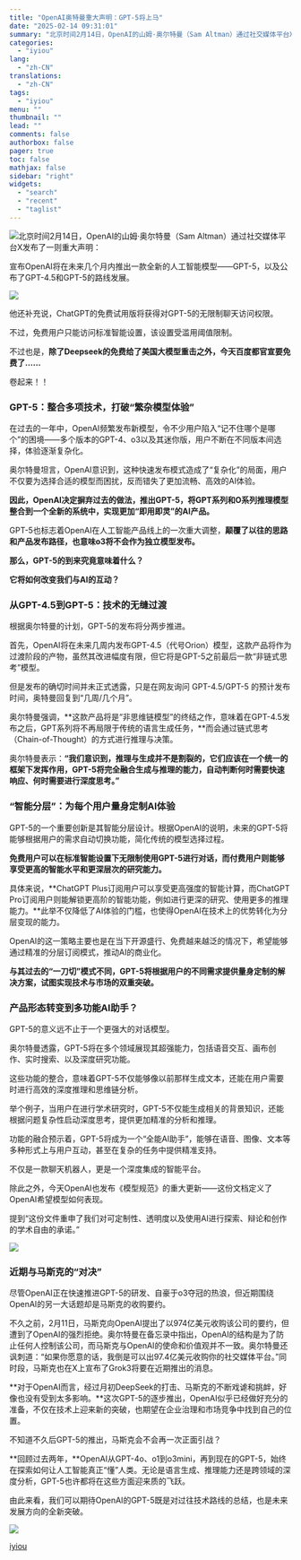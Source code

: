 ```yaml
---
title: "OpenAI奥特曼重大声明：GPT-5将上马"
date: "2025-02-14 09:31:01"
summary: "北京时间2月14日，OpenAI的山姆·奥尔特曼（Sam Altman）通过社交媒体平台X发布了一则..."
categories:
  - "iyiou"
lang:
  - "zh-CN"
translations:
  - "zh-CN"
tags:
  - "iyiou"
menu: ""
thumbnail: ""
lead: ""
comments: false
authorbox: false
pager: true
toc: false
mathjax: false
sidebar: "right"
widgets:
  - "search"
  - "recent"
  - "taglist"
---
```


![](https://diting-hetu.iyiou.com/async/weixin/laL6M1BKr7vsA5Od9MJ5)北京时间2月14日，OpenAI的山姆·奥尔特曼（Sam Altman）通过社交媒体平台X发布了一则重大声明：

宣布OpenAI将在未来几个月内推出一款全新的人工智能模型——GPT-5，以及公布了GPT-4.5和GPT-5的路线发展。

![](https://diting-hetu.iyiou.com/async/weixin/oBry7bDAmwgNssF7PbCu)

他还补充说，ChatGPT的免费试用版将获得对GPT-5的无限制聊天访问权限。

不过，免费用户只能访问标准智能设置，该设置受滥用阈值限制。

不过也是，**除了Deepseek的免费给了美国大模型重击之外，今天百度都官宣要免费了……**

卷起来！！

### **GPT-5：整合多项技术，打破“繁杂模型体验”**

在过去的一年中，OpenAI频繁发布新模型，令不少用户陷入“记不住哪个是哪个”的困境——多个版本的GPT-4、o3以及其迷你版，用户不断在不同版本间选择，体验逐渐复杂化。

奥尔特曼坦言，OpenAI意识到，这种快速发布模式造成了“复杂化”的局面，用户不仅要为选择合适的模型而困扰，反而错失了更加流畅、高效的AI体验。

**因此，OpenAI决定摒弃过去的做法，推出GPT-5，将GPT系列和O系列推理模型整合到一个全新的系统中，实现更加“即用即灵”的AI产品。**

GPT-5也标志着OpenAI在人工智能产品线上的一次重大调整，**颠覆了以往的思路和产品发布路径，也意味o3将不会作为独立模型发布。**

**那么，GPT-5的到来究竟意味着什么？**

**它将如何改变我们与AI的互动？**

### **从GPT-4.5到GPT-5：技术的无缝过渡**

根据奥尔特曼的计划，GPT-5的发布将分两步推进。

首先，OpenAI将在未来几周内发布GPT-4.5（代号Orion）模型，这款产品将作为过渡阶段的产物，虽然其改进幅度有限，但它将是GPT-5之前最后一款“非链式思考”模型。

但是发布的确切时间并未正式透露，只是在网友询问 GPT-4.5/GPT-5 的预计发布时间，奥特曼回复到“几周/几个月”。

奥尔特曼强调，**这款产品将是“非思维链模型”的终结之作，意味着在GPT-4.5发布之后，GPT系列将不再局限于传统的语言生成任务，**而会通过链式思考（Chain-of-Thought）的方式进行推理与决策。

奥尔特曼表示：**“我们意识到，推理与生成并不是割裂的，它们应该在一个统一的框架下发挥作用，GPT-5将完全融合生成与推理的能力，自动判断何时需要快速响应、何时需要进行深度思考。”**

### **“智能分层”：为每个用户量身定制AI体验**

GPT-5的一个重要创新是其智能分层设计。根据OpenAI的说明，未来的GPT-5将能够根据用户的需求自动切换功能，简化传统的模型选择过程。

**免费用户可以在标准智能设置下无限制使用GPT-5进行对话，而付费用户则能够享受更高的智能水平和更深层次的研究能力。**

具体来说，**ChatGPT Plus订阅用户可以享受更高强度的智能计算，而ChatGPT Pro订阅用户则能解锁更高阶的智能功能，例如进行更深的研究、使用更多的推理能力。**此举不仅降低了AI体验的门槛，也使得OpenAI在技术上的优势转化为分层变现的能力。

OpenAI的这一策略主要也是在当下开源盛行、免费越来越泛的情况下，希望能够通过精准的分层订阅模式，推动AI的商业化。

**与其过去的“一刀切”模式不同，GPT-5将根据用户的不同需求提供量身定制的解决方案，试图实现技术与市场的双重突破。**

### **产品形态转变到多功能AI助手？**

GPT-5的意义远不止于一个更强大的对话模型。

奥尔特曼透露，GPT-5将在多个领域展现其超强能力，包括语音交互、画布创作、实时搜索、以及深度研究功能。

这些功能的整合，意味着GPT-5不仅能够像以前那样生成文本，还能在用户需要时进行高效的深度推理和思维链分析。

举个例子，当用户在进行学术研究时，GPT-5不仅能生成相关的背景知识，还能根据问题复杂性启动深度思考，提供更加精准的分析和推理。

功能的融合预示着，GPT-5将成为一个“全能AI助手”，能够在语音、图像、文本等多种形式上与用户互动，甚至在复杂的任务中提供精准支持。

不仅是一款聊天机器人，更是一个深度集成的智能平台。

除此之外，今天OpenAI也发布《模型规范》的重大更新——这份文档定义了OpenAI希望模型如何表现。

提到“这份文件重申了我们对可定制性、透明度以及使用AI进行探索、辩论和创作的学术自由的承诺。”

![](https://diting-hetu.iyiou.com/async/weixin/CeGynoN6rAD30WFiV1l8)
### **近期与马斯克的“对决”**

尽管OpenAI正在快速推进GPT-5的研发、自豪于o3夺冠的热浪，但近期围绕OpenAI的另一大话题却是马斯克的收购要约。

不久之前，2月11日，马斯克向OpenAI提出了以974亿美元收购该公司的要约，但遭到了OpenAI的强烈拒绝。奥尔特曼在备忘录中指出，OpenAI的结构是为了防止任何人控制该公司，而马斯克与OpenAI的使命和价值观并不一致。奥尔特曼还讽刺道：“如果你愿意的话，我倒是可以出97.4亿美元收购你的社交媒体平台。”同时段，马斯克也在X上宣布了Grok3将要在近期推出的消息。

**对于OpenAI而言，经过月初DeepSeek的打击、马斯克的不断戏谑和挑衅，好像也没有受到太多影响。**这次GPT-5的逐步推出，OpenAI似乎已经做好充分的准备，不仅在技术上迎来新的突破，也期望在企业治理和市场竞争中找到自己的位置。

不知道不久后GPT-5的推出，马斯克会不会再一次正面引战？

**回顾过去两年，**OpenAI从GPT-4o、o1到o3mini，再到现在的GPT-5，始终在探索如何让人工智能真正“懂”人类。无论是语言生成、推理能力还是跨领域的深度分析，GPT-5也许都将在这些方面迎来质的飞跃。

由此来看，我们可以期待OpenAI的GPT-5既是对过往技术路线的总结，也是未来发展方向的全新突破。

![](https://diting-hetu.iyiou.com/async/weixin/xiwa54Xo2kXXajMIAG4y)

[iyiou](https://www.iyiou.com/news/202502141090191)
